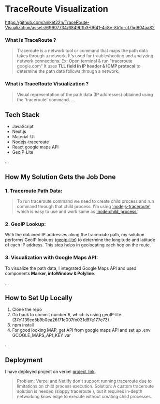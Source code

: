 # TraceRoute Visualization

https://github.com/aniket22n/TraceRoute-Visualization/assets/69907734/6849b1b3-0641-4c8e-8b1c-cf75d804aa82

### What is TraceRoute ?

> Traceroute is a network tool or command that maps the path data takes through a network. It's used for troubleshooting and analyzing network connections. Ex: Open terminal & run "traceroute google.com"
> It uses **TLL field in IP header & ICMP protocol** to determine the path data follows through a network.

### What is TraceRoute Visualization ?

> Visual representation of the path data (IP addresses) obtained using the 'traceroute' command.
> ...

## Tech Stack

- JavaScript
- Next.js
- Material-UI
- Nodejs-traceroute
- React google maps API
- GeoIP-Lite

...

## How My Solution Gets the Job Done

### 1. **Traceroute Path Data**:

> To run traceroute command we need to create child process and run command through that child process.
> I'm using ['nodejs-traceroute'](https://www.npmjs.com/package/nodejs-traceroute) which is easy to use and work same as ['node:child_process'](https://nodejs.org/api/child_process.html).

### 2. **GeoIP Lookup**:

With the obtained IP addresses along the traceroute path, my solution performs GeoIP lookups ([geoip-lite](https://www.npmjs.com/package/geoip-lite)) to determine the longitude and latitude of each IP address. This step helps in geolocating each hop on the route.

### 3. **Visualization with Google Maps API**:

To visualize the path data, I integrated Google Maps API and used components **Marker, infoWindow & Polyline**.

...

## How to Set Up Locally

1. Clone the repo
2. Go back to commit number 8, which is using geoIP-lite.(37c1139ce5b9b0ea26f71c007fe031d97e177e73)
3. npm install
4. For good looking MAP, get API from google maps API and set up .env GOOGLE_MAPS_API_KEY var

...

## Deployment

I have deployed project on vercel [project link](https://trace-route-visualization.vercel.app/).

> Problem: Vercel and Netlify don't support running traceroute due to limitations on child process execution.
> Solution: A custom traceroute solution is needed (sloppy traceroute ), but it requires in-depth networking knowledge to execute without creating child processes.
